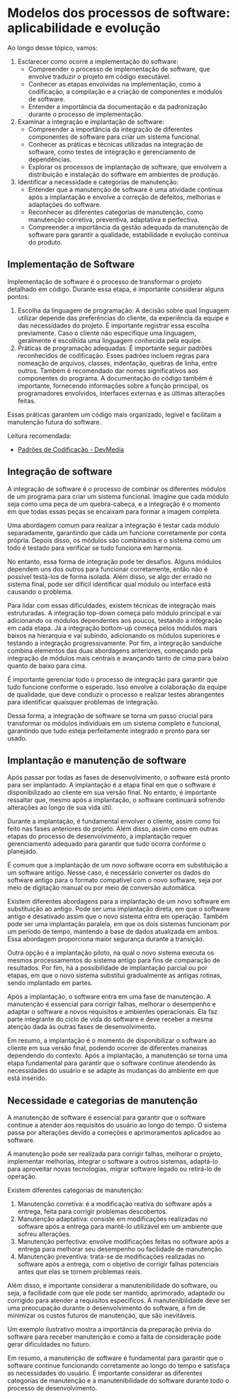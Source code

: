 # Modelos dos processos de software: aplicabilidade e evolução

Ao longo desse tópico, vamos:

1. Esclarecer como ocorre a implementação do software:
   * Compreender o processo de implementação de software, que envolve traduzir o projeto em código executável.
   * Conhecer as etapas envolvidas na implementação, como a codificação, a compilação e a criação de componentes e módulos de software.
   * Entender a importância da documentação e da padronização durante o processo de implementação.
2. Examinar a integração e implantação de software:
   * Compreender a importância da integração de diferentes componentes de software para criar um sistema funcional.
   * Conhecer as práticas e técnicas utilizadas na integração de software, como testes de integração e gerenciamento de dependências.
   * Explorar os processos de implantação de software, que envolvem a distribuição e instalação do software em ambientes de produção.
3. Identificar a necessidade e categorias de manutenção:
   * Entender que a manutenção de software é uma atividade contínua após a implantação e envolve a correção de defeitos, melhorias e adaptações do software.
   * Reconhecer as diferentes categorias de manutenção, como manutenção corretiva, preventiva, adaptativa e perfectiva.
   * Compreender a importância da gestão adequada da manutenção de software para garantir a qualidade, estabilidade e evolução contínua do produto.

## Implementação de Software

Implementação de software é o processo de transformar o projeto detalhado em código. Durante essa etapa, é importante considerar alguns pontos:

1. Escolha da linguagem de programação: A decisão sobre qual linguagem utilizar depende das preferências do cliente, da experiência da equipe e das necessidades do projeto. É importante registrar essa escolha previamente. Caso o cliente não especifique uma linguagem, geralmente é escolhida uma linguagem conhecida pela equipe.
2. Práticas de programação adequadas: É importante seguir padrões reconhecidos de codificação. Esses padrões incluem regras para nomeação de arquivos, classes, indentação, quebras de linha, entre outros. Também é recomendado dar nomes significativos aos componentes do programa. A documentação do código também é importante, fornecendo informações sobre a função principal, os programadores envolvidos, interfaces externas e as últimas alterações feitas.

Essas práticas garantem um código mais organizado, legível e facilitam a manutenção futura do software.

Leitura recomendada:

* [Padrões de Codificação - DevMedia](https://www.devmedia.com.br/padroes-de-codificacao/16529)

## Integração de software

A integração de software é o processo de combinar os diferentes módulos de um programa para criar um sistema funcional. Imagine que cada módulo seja como uma peça de um quebra-cabeça, e a integração é o momento em que todas essas peças se encaixam para formar a imagem completa.

Uma abordagem comum para realizar a integração é testar cada módulo separadamente, garantindo que cada um funcione corretamente por conta própria. Depois disso, os módulos são combinados e o sistema como um todo é testado para verificar se tudo funciona em harmonia.

No entanto, essa forma de integração pode ter desafios. Alguns módulos dependem uns dos outros para funcionar corretamente, então não é possível testá-los de forma isolada. Além disso, se algo der errado no sistema final, pode ser difícil identificar qual módulo ou interface está causando o problema.

Para lidar com essas dificuldades, existem técnicas de integração mais estruturadas. A integração top-down começa pelo módulo principal e vai adicionando os módulos dependentes aos poucos, testando a integração em cada etapa. Já a integração bottom-up começa pelos módulos mais baixos na hierarquia e vai subindo, adicionando os módulos superiores e testando a integração progressivamente. Por fim, a integração sanduíche combina elementos das duas abordagens anteriores, começando pela integração de módulos mais centrais e avançando tanto de cima para baixo quanto de baixo para cima.

É importante gerenciar todo o processo de integração para garantir que tudo funcione conforme o esperado. Isso envolve a colaboração da equipe de qualidade, que deve conduzir o processo e realizar testes abrangentes para identificar quaisquer problemas de integração.

Dessa forma, a integração de software se torna um passo crucial para transformar os módulos individuais em um sistema completo e funcional, garantindo que tudo esteja perfeitamente integrado e pronto para ser usado.

## Implantação e manutenção de software

Após passar por todas as fases de desenvolvimento, o software está pronto para ser implantado. A implantação é a etapa final em que o software é disponibilizado ao cliente em sua versão final. No entanto, é importante ressaltar que, mesmo após a implantação, o software continuará sofrendo alterações ao longo de sua vida útil.

Durante a implantação, é fundamental envolver o cliente, assim como foi feito nas fases anteriores do projeto. Além disso, assim como em outras etapas do processo de desenvolvimento, a implantação requer gerenciamento adequado para garantir que tudo ocorra conforme o planejado.

É comum que a implantação de um novo software ocorra em substituição a um software antigo. Nesse caso, é necessário converter os dados do software antigo para o formato compatível com o novo software, seja por meio de digitação manual ou por meio de conversão automática.

Existem diferentes abordagens para a implantação de um novo software em substituição ao antigo. Pode ser uma implantação direta, em que o software antigo é desativado assim que o novo sistema entra em operação. Também pode ser uma implantação paralela, em que os dois sistemas funcionam por um período de tempo, mantendo a base de dados atualizada em ambos. Essa abordagem proporciona maior segurança durante a transição.

Outra opção é a implantação piloto, na qual o novo sistema executa os mesmos processamentos do sistema antigo para fins de comparação de resultados. Por fim, há a possibilidade de implantação parcial ou por etapas, em que o novo sistema substitui gradualmente as antigas rotinas, sendo implantado em partes.

Após a implantação, o software entra em uma fase de manutenção. A manutenção é essencial para corrigir falhas, melhorar o desempenho e adaptar o software a novos requisitos e ambientes operacionais. Ela faz parte integrante do ciclo de vida do software e deve receber a mesma atenção dada às outras fases de desenvolvimento.

Em resumo, a implantação é o momento de disponibilizar o software ao cliente em sua versão final, podendo ocorrer de diferentes maneiras dependendo do contexto. Após a implantação, a manutenção se torna uma etapa fundamental para garantir que o software continue atendendo às necessidades do usuário e se adapte às mudanças do ambiente em que está inserido.

## Necessidade e categorias de manutenção

A manutenção de software é essencial para garantir que o software continue a atender aos requisitos do usuário ao longo do tempo. O sistema passa por alterações devido a correções e aprimoramentos aplicados ao software.

A manutenção pode ser realizada para corrigir falhas, melhorar o projeto, implementar melhorias, integrar o software a outros sistemas, adaptá-lo para aproveitar novas tecnologias, migrar software legado ou retirá-lo de operação.

Existem diferentes categorias de manutenção:

1. Manutenção corretiva: é a modificação reativa do software após a entrega, feita para corrigir problemas descobertos.
2. Manutenção adaptativa: consiste em modificações realizadas no software após a entrega para mantê-lo utilizável em um ambiente que sofreu alterações.
3. Manutenção perfectiva: envolve modificações feitas no software após a entrega para melhorar seu desempenho ou facilidade de manutenção.
4. Manutenção preventiva: trata-se de modificações realizadas no software após a entrega, com o objetivo de corrigir falhas potenciais antes que elas se tornem problemas reais.

Além disso, é importante considerar a manutenibilidade do software, ou seja, a facilidade com que ele pode ser mantido, aprimorado, adaptado ou corrigido para atender a requisitos específicos. A manutenibilidade deve ser uma preocupação durante o desenvolvimento do software, a fim de minimizar os custos futuros de manutenção, que são inevitáveis.

Um exemplo ilustrativo mostra a importância da preparação prévia do software para receber manutenção e como a falta de consideração pode gerar dificuldades no futuro.

Em resumo, a manutenção de software é fundamental para garantir que o software continue funcionando corretamente ao longo do tempo e satisfaça as necessidades do usuário. É importante considerar as diferentes categorias de manutenção e a manutenibilidade do software durante todo o processo de desenvolvimento.
